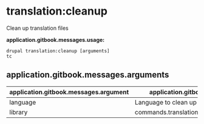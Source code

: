 # translation:cleanup
Clean up translation files

**application.gitbook.messages.usage:**
```
drupal translation:cleanup [arguments]
tc
```

## application.gitbook.messages.arguments
application.gitbook.messages.argument | application.gitbook.messages.details
---------|-------------
language | Language to clean up files against English
library | commands.translation.cleanup.arguments.library
